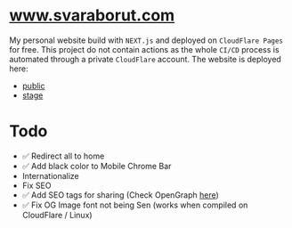 
# www.svaraborut.com
My personal website build with `NEXT.js` and deployed on `CloudFlare Pages` for free. This project do not contain
actions as the whole `CI/CD` process is automated through a private `CloudFlare` account. The website is deployed
here:
- [public](https://www.svaraborut.com)
- [stage](https://svara-website.pages.dev)

# Todo
- ✅ Redirect all to home
- ✅ Add black color to Mobile Chrome Bar
- Internationalize
- Fix SEO
- ✅ Add SEO tags for sharing (Check OpenGraph [here](https://www.opengraph.xyz/))
- ✅ Fix OG Image font not being Sen (works when compiled on CloudFlare / Linux)
